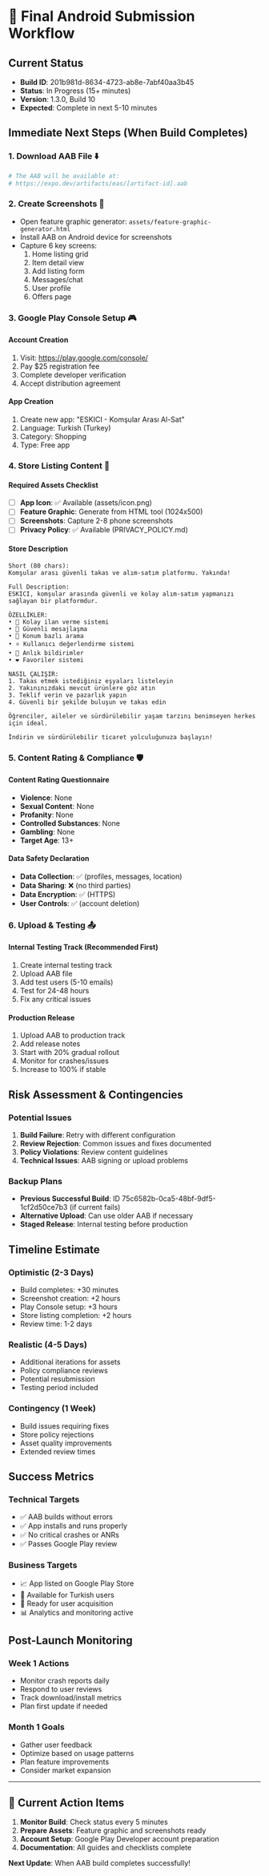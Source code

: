 # 🚀 Final Android Submission Workflow

## Current Status
- **Build ID**: 201b981d-8634-4723-ab8e-7abf40aa3b45
- **Status**: In Progress (15+ minutes)
- **Version**: 1.3.0, Build 10
- **Expected**: Complete in next 5-10 minutes

## Immediate Next Steps (When Build Completes)

### 1. Download AAB File ⬇️
```bash
# The AAB will be available at:
# https://expo.dev/artifacts/eas/[artifact-id].aab
```

### 2. Create Screenshots 📱
- Open feature graphic generator: `assets/feature-graphic-generator.html`
- Install AAB on Android device for screenshots
- Capture 6 key screens:
  1. Home listing grid
  2. Item detail view
  3. Add listing form
  4. Messages/chat
  5. User profile
  6. Offers page

### 3. Google Play Console Setup 🎮

#### Account Creation
1. Visit: https://play.google.com/console/
2. Pay $25 registration fee
3. Complete developer verification
4. Accept distribution agreement

#### App Creation
1. Create new app: "ESKICI - Komşular Arası Al-Sat"
2. Language: Turkish (Turkey)
3. Category: Shopping
4. Type: Free app

### 4. Store Listing Content 📝

#### Required Assets Checklist
- [ ] **App Icon**: ✅ Available (assets/icon.png)
- [ ] **Feature Graphic**: Generate from HTML tool (1024x500)
- [ ] **Screenshots**: Capture 2-8 phone screenshots
- [ ] **Privacy Policy**: ✅ Available (PRIVACY_POLICY.md)

#### Store Description
```
Short (80 chars):
Komşular arası güvenli takas ve alım-satım platformu. Yakında!

Full Description:
ESKICI, komşular arasında güvenli ve kolay alım-satım yapmanızı sağlayan bir platformdur.

ÖZELLİKLER:
• 📱 Kolay ilan verme sistemi
• 💬 Güvenli mesajlaşma
• 📍 Konum bazlı arama
• ⭐ Kullanıcı değerlendirme sistemi
• 🔔 Anlık bildirimler
• ❤️ Favoriler sistemi

NASIL ÇALIŞIR:
1. Takas etmek istediğiniz eşyaları listeleyin
2. Yakınınızdaki mevcut ürünlere göz atın
3. Teklif verin ve pazarlık yapın
4. Güvenli bir şekilde buluşun ve takas edin

Öğrenciler, aileler ve sürdürülebilir yaşam tarzını benimseyen herkes için ideal.

İndirin ve sürdürülebilir ticaret yolculuğunuza başlayın!
```

### 5. Content Rating & Compliance 🛡️

#### Content Rating Questionnaire
- **Violence**: None
- **Sexual Content**: None
- **Profanity**: None
- **Controlled Substances**: None
- **Gambling**: None
- **Target Age**: 13+

#### Data Safety Declaration
- **Data Collection**: ✅ (profiles, messages, location)
- **Data Sharing**: ❌ (no third parties)
- **Data Encryption**: ✅ (HTTPS)
- **User Controls**: ✅ (account deletion)

### 6. Upload & Testing 📤

#### Internal Testing Track (Recommended First)
1. Create internal testing track
2. Upload AAB file
3. Add test users (5-10 emails)
4. Test for 24-48 hours
5. Fix any critical issues

#### Production Release
1. Upload AAB to production track
2. Add release notes
3. Start with 20% gradual rollout
4. Monitor for crashes/issues
5. Increase to 100% if stable

## Risk Assessment & Contingencies

### Potential Issues
1. **Build Failure**: Retry with different configuration
2. **Review Rejection**: Common issues and fixes documented
3. **Policy Violations**: Review content guidelines
4. **Technical Issues**: AAB signing or upload problems

### Backup Plans
- **Previous Successful Build**: ID 75c6582b-0ca5-48bf-9df5-1cf2d50ce7b3 (if current fails)
- **Alternative Upload**: Can use older AAB if necessary
- **Staged Release**: Internal testing before production

## Timeline Estimate

### Optimistic (2-3 Days)
- Build completes: +30 minutes
- Screenshot creation: +2 hours
- Play Console setup: +3 hours
- Store listing completion: +2 hours
- Review time: 1-2 days

### Realistic (4-5 Days)
- Additional iterations for assets
- Policy compliance reviews
- Potential resubmission
- Testing period included

### Contingency (1 Week)
- Build issues requiring fixes
- Store policy rejections
- Asset quality improvements
- Extended review times

## Success Metrics

### Technical Targets
- ✅ AAB builds without errors
- ✅ App installs and runs properly
- ✅ No critical crashes or ANRs
- ✅ Passes Google Play review

### Business Targets
- 📈 App listed on Google Play Store
- 📱 Available for Turkish users
- 🔄 Ready for user acquisition
- 📊 Analytics and monitoring active

## Post-Launch Monitoring

### Week 1 Actions
- Monitor crash reports daily
- Respond to user reviews
- Track download/install metrics
- Plan first update if needed

### Month 1 Goals
- Gather user feedback
- Optimize based on usage patterns
- Plan feature improvements
- Consider market expansion

---

## 🎯 Current Action Items

1. **Monitor Build**: Check status every 5 minutes
2. **Prepare Assets**: Feature graphic and screenshots ready
3. **Account Setup**: Google Play Developer account preparation
4. **Documentation**: All guides and checklists complete

**Next Update**: When AAB build completes successfully!